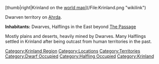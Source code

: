 [thumb|right|Krinland on the [world
map](:File:World_Map_Handout.jpg "wikilink")](/File:Krinland.png "wikilink")

Dwarven territory on [Ahrda](/Ahrda "wikilink").

**Inhabitants:** Dwarves, Halflings in the East beyond [The
Passage](/The_Passage "wikilink")

Mostly plains and deserts, heavily mined by Dwarves. Many Halflings
settled in Krinland after being outcast from human territories in the
past.

[Category:Krinland Region](/Category:Krinland_Region "wikilink")
[Category:Locations](/Category:Locations "wikilink")
[Category:Territories](/Category:Territories "wikilink") [Category:Dwarf
Occupied](/Category:Dwarf_Occupied "wikilink") [Category:Halfling
Occupied](/Category:Halfling_Occupied "wikilink")
[Category:Krinland](/Category:Krinland "wikilink")